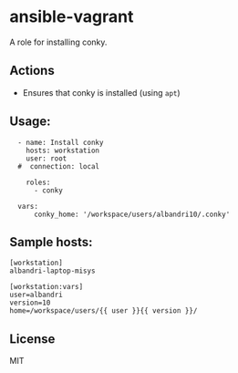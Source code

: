 # ansible-vagrant

A role for installing conky.


## Actions

- Ensures that conky is installed (using `apt`)


## Usage:
```
  - name: Install conky
    hosts: workstation
    user: root
  #  connection: local
    
    roles:
      - conky      
      
  vars:      
      conky_home: '/workspace/users/albandri10/.conky'      
```

## Sample hosts:
``` 
[workstation]
albandri-laptop-misys

[workstation:vars]
user=albandri
version=10
home=/workspace/users/{{ user }}{{ version }}/
```

## License

MIT
